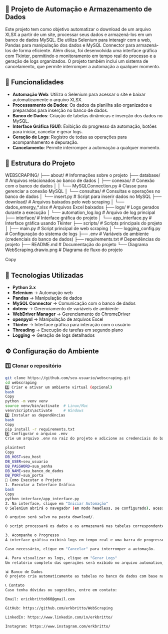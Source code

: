 ## 📌 Projeto de Automação e Armazenamento de Dados

Este projeto tem como objetivo automatizar o download de um arquivo XLSX a partir de um site, processar seus dados e armazená-los em um banco de dados MySQL. Ele utiliza Selenium para interagir com a web, Pandas para manipulação dos dados e MySQL Connector para armazená-los de forma eficiente. Além disso, foi desenvolvida uma interface gráfica com Tkinter, permitindo o monitoramento em tempo real do processo e a geração de logs organizados. O projeto também inclui um sistema de cancelamento, que permite interromper a automação a qualquer momento.

## 🚀 Funcionalidades

- **Automação Web**: Utiliza o Selenium para acessar o site e baixar automaticamente o arquivo XLSX.
- **Processamento de Dados**: Os dados da planilha são organizados e preparados para inserção no banco de dados.
- **Banco de Dados**: Criação de tabelas dinâmicas e inserção dos dados no MySQL.
- **Interface Gráfica (GUI)**: Exibição do progresso da automação, botões para iniciar, cancelar e gerar logs.
- **Geração de Logs**: Registro de todas as operações para acompanhamento e depuração.
- **Cancelamento**: Permite interromper a automação a qualquer momento.

## 📁 Estrutura do Projeto
WEBSCRAPING/
├── about/ # Informações sobre o projeto
├── database/ # Arquivos relacionados ao banco de dados
│ ├── conexao/ # Conexão com o banco de dados
│ │ └── MySQLConnection.py # Classe para gerenciar a conexão MySQL
│ └── consultas/ # Consultas e operações no banco de dados
│ └── insert.py # Script para inserir dados no MySQL
├── download/ # Arquivos baixados pelo web scraping
│ └── dados_emergy_*.xlsx # Arquivos Excel baixados
├── logs/ # Logs gerados durante a execução
│ └── automation_log.log # Arquivo de log principal
├── interface/ # Interface gráfica do projeto
│ └── app_interface.py # Interface gráfica usando Tkinter
├── scripts/ # Scripts principais do projeto
│ ├── main.py # Script principal de web scraping
│ └── logging_config.py # Configuração do sistema de logs
├── .env # Variáveis de ambiente (credenciais do banco de dados)
├── requirements.txt # Dependências do projeto
├── README.md # Documentação do projeto
└── Diagrama WebScraping.drawio.png # Diagrama de fluxo do projeto

Copy

## 🔧 Tecnologias Utilizadas

- **Python 3.x**
- **Selenium** → Automação web
- **Pandas** → Manipulação de dados
- **MySQL Connector** → Comunicação com o banco de dados
- **dotenv** → Gerenciamento de variáveis de ambiente
- **WebDriver Manager** → Gerenciamento do ChromeDriver
- **openpyxl** → Manipulação de arquivos Excel
- **Tkinter** → Interface gráfica para interação com o usuário
- **Threading** → Execução de tarefas em segundo plano
- **Logging** → Geração de logs detalhados

## ⚙️ Configuração do Ambiente

### 1️⃣ Clonar o repositório

```bash
git clone https://github.com/seu-usuario/webscraping.git
cd webscraping
2️⃣ Criar e ativar um ambiente virtual (opcional)
bash
Copy
python -m venv venv
source venv/bin/activate  # Linux/Mac
venv\Scripts\activate     # Windows
3️⃣ Instalar as dependências
bash
Copy
pip install -r requirements.txt
4️⃣ Configurar o arquivo .env
Crie um arquivo .env na raiz do projeto e adicione as credenciais do banco de dados:

plaintext
Copy
DB_HOST=seu_host
DB_USER=seu_usuario
DB_PASSWORD=sua_senha
DB_NAME=seu_banco_de_dados
DB_PORT=sua_porta
🚀 Como Executar o Projeto
1. Executar a Interface Gráfica
bash
Copy
python interface/app_interface.py
2. Na interface, clique em "Iniciar Automação"
O Selenium abrirá o navegador (em modo headless, se configurado), acessará o site e fará o download do arquivo XLSX.

O arquivo será salvo na pasta download/.

O script processará os dados e os armazenará nas tabelas correspondentes no banco de dados MySQL.

3. Acompanhe o Progresso
A interface gráfica exibirá logs em tempo real e uma barra de progresso.

Caso necessário, clique em "Cancelar" para interromper a automação.

4. Para visualizar os logs, clique em "Gerar Logs"
Um relatório completo das operações será exibido no arquivo automation_log.log.

📊 Banco de Dados
O projeto cria automaticamente as tabelas no banco de dados com base nas abas da planilha XLSX e insere os dados de forma dinâmica. As tabelas são nomeadas de acordo com as abas do arquivo Excel, e os dados são limpos para evitar problemas com caracteres inválidos.

📞 Contato
Caso tenha dúvidas ou sugestões, entre em contato:

Email: erickbritto060@gmail.com

GitHub: https://github.com/erkbritto/WebScraping

LinkedIn: https://www.linkedin.com/in/erkbritto/

Instagram: https://www.instagram.com/erkbritto/


